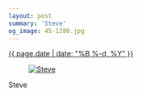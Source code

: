 ```yaml
---
layout: post
summary: 'Steve'
og_image: 45-1280.jpg
---
```


<div class="post">
 <time>
  <a href="/45">
   {{ page.date | date: "%B %-d, %Y" }}
  </a>
 </time>
 <a href="/45">
  <figure data-taken="9/4/2013">
   <img alt="Steve" sizes="(min-width: 700px) 50vw, calc(100vw - 2rem)" src="{{ site.assets_url }}/45-640.jpg" srcset="{{ site.assets_url }}/45-1280.jpg 1280w, {{ site.assets_url }}/45-960.jpg 960w, {{ site.assets_url }}/45-640.jpg 640w, {{ site.assets_url }}/45-320.jpg 320w"/>
  </figure>
 </a>
 <span>
  Steve
 </span>
</div>
